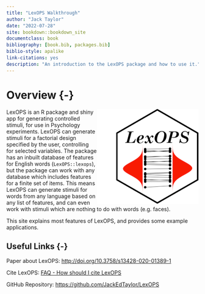```yaml
--- 
title: "LexOPS Walkthrough"
author: "Jack Taylor"
date: "2022-07-28"
site: bookdown::bookdown_site
documentclass: book
bibliography: [book.bib, packages.bib]
biblio-style: apalike
link-citations: yes
description: "An introduction to the LexOPS package and how to use it."
---
```




# Overview {-}

<img src="images/hex-250.png" align="right" style="padding-left:50px;background-color:white" />

LexOPS is an R package and shiny app for generating controlled stimuli, for use in Psychology experiments. LexOPS can generate stimuli for a factorial design specified by the user, controlling for selected variables. The package has an inbuilt database of features for English words (`LexOPS::lexops`), but the package can work with any database which includes features for a finite set of items. This means LexOPS can generate stimuli for words from any language based on any list of features, and can even work with stimuli which are nothing to do with words (e.g. faces).

This site explains most features of LexOPS, and provides some example applications.

## Useful Links {-}

<i class="fa fa-file-pdf-o"></i> Paper about LexOPS: http://doi.org/10.3758/s13428-020-01389-1

<i class="fa fa-quote-left"></i> Cite LexOPS: [FAQ - How should I cite LexOPS](faq.html#how-should-i-cite-lexops)

<i class="fa fa-github"></i> GitHub Repository: https://github.com/JackEdTaylor/LexOPS

